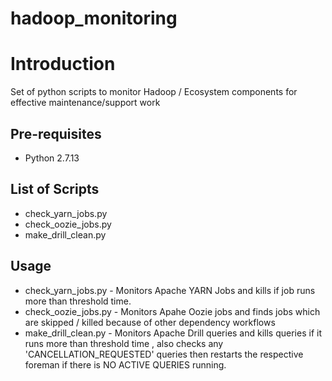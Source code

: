 # hadoop_monitoring

# Introduction
Set of python scripts to monitor Hadoop / Ecosystem components for effective maintenance/support work

## Pre-requisites

* Python 2.7.13

## List of Scripts

* check_yarn_jobs.py
* check_oozie_jobs.py
* make_drill_clean.py

## Usage

* check_yarn_jobs.py - Monitors Apache YARN Jobs and kills if job runs more than threshold time.
* check_oozie_jobs.py - Monitors Apahe Oozie jobs and finds jobs which are skipped / killed because of other dependency workflows 
* make_drill_clean.py - Monitors Apache Drill queries and kills queries if it runs more than threshold time , also checks any 'CANCELLATION_REQUESTED' queries then restarts the respective foreman if there is NO ACTIVE QUERIES running. 

